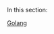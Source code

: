 [//]: # (title: Configuring Unit Testing and Code Coverage)
[//]: # (auxiliary-id: Configuring Unit Testing and Code Coverage)
In this section:

<toc>
</toc>

<seealso>
        <category ref="admin-guide">
            <a href="golang.md">Golang</a>
        </category>
</seealso>
